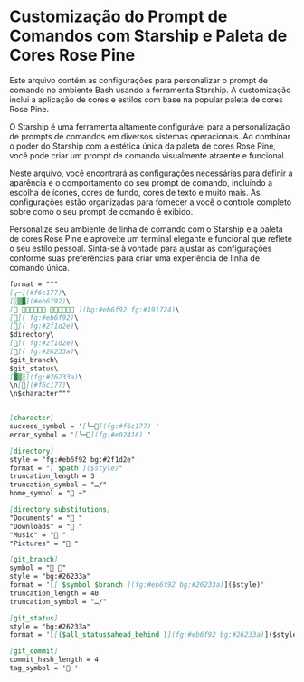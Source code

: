 # Customização do Prompt de Comandos com Starship e Paleta de Cores Rose Pine

Este arquivo contém as configurações para personalizar o prompt de comando no ambiente Bash usando a ferramenta Starship. A customização inclui a aplicação de cores e estilos com base na popular paleta de cores Rose Pine.

O Starship é uma ferramenta altamente configurável para a personalização de prompts de comandos em diversos sistemas operacionais. Ao combinar o poder do Starship com a estética única da paleta de cores Rose Pine, você pode criar um prompt de comando visualmente atraente e funcional.

Neste arquivo, você encontrará as configurações necessárias para definir a aparência e o comportamento do seu prompt de comando, incluindo a escolha de ícones, cores de fundo, cores de texto e muito mais. As configurações estão organizadas para fornecer a você o controle completo sobre como o seu prompt de comando é exibido.

Personalize seu ambiente de linha de comando com o Starship e a paleta de cores Rose Pine e aproveite um terminal elegante e funcional que reflete o seu estilo pessoal. Sinta-se à vontade para ajustar as configurações conforme suas preferências para criar uma experiência de linha de comando única.

```markdown
format = """
[╭─](#f6c177)\
[░▒▓](#eb6f92)\
[ 𝓡𝓔𝓝󰣇𝓣𝓞 𝓛𝓘𝓝󰣇𝓡𝓓 ](bg:#eb6f92 fg:#191724)\
[]( fg:#eb6f92)\
[]( fg:#2f1d2e)\
$directory\
[]( fg:#2f1d2e)\
[]( fg:#26233a)\
$git_branch\
$git_status\
[▓▒░](fg:#26233a)\
\n[](#f6c177)\
\n$character"""


[character]
success_symbol = '[╰─](fg:#f6c177) '
error_symbol = '[╰─󰶯](fg:#e02416) '

[directory]
style = "fg:#eb6f92 bg:#2f1d2e"
format = "[ $path ]($style)"
truncation_length = 3
truncation_symbol = "…/"
home_symbol = " ~"

[directory.substitutions]
"Documents" = "󰈙 "
"Downloads" = " "
"Music" = " "
"Pictures" = " "

[git_branch]
symbol = " "
style = "bg:#26233a"
format = '[[ $symbol $branch ](fg:#eb6f92 bg:#26233a)]($style)'
truncation_length = 40
truncation_symbol = "…/"

[git_status]
style = "bg:#26233a"
format = '[[($all_status$ahead_behind )](fg:#eb6f92 bg:#26233a)]($style)'

[git_commit]
commit_hash_length = 4
tag_symbol = '🔖 '